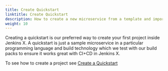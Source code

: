 ```yaml
---
title: Create Quickstart
linktitle: Create Quickstart
description: How to create a new microservice from a template and import it into Jenkins X
weight: 10
---
```


Creating a quickstart is our preferred way to create your first project inside Jenkins X. A quickstart is just a sample microservice in a particular programming language and build technology which we test with our build packs to ensure it works great with CI+CD in Jenkins X.

To see how to create a project see [Create a Quickstart](/docs/getting-started/first-project/create-quickstart/) 
